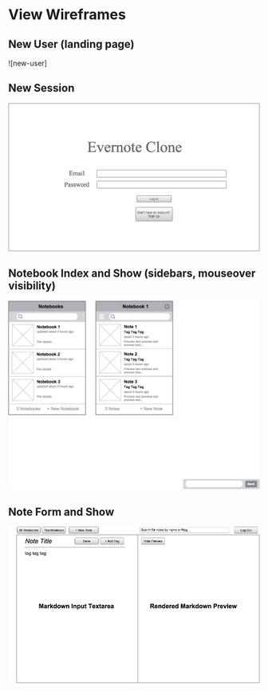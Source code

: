 # View Wireframes

## New User (landing page)
![new-user]

## New Session
![new-session]

## Notebook Index and Show (sidebars, mouseover visibility)
![notebook-index-and-show]

## Note Form and Show
![note-form-and-show]

[landing-page]: ./wireframes/new_user.png
[new-session]: ./wireframes/new_session.png
[notebook-index-and-show]: ./wireframes/notebook_index_and_show.png
[note-form-and-show]: ./wireframes/note_form_and_show.png
